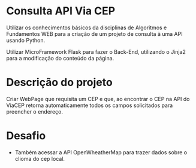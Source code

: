# Consulta API Via CEP

Utilizar os conhecimentos básicos da disciplinas de Algoritmos e Fundamentos WEB para a criação de um projeto de consulta à uma API usando Python.

Utilizar MicroFramework Flask para fazer o Back-End, utilizando o Jinja2 para a modificação do conteúdo da página.

# Descrição do projeto
Criar WebPage que requisita um CEP e que, ao encontrar o CEP na API do ViaCEP retorna automaticamente todos os campos solicitados para preencher o endereço. 

# Desafio 
- Também acessar a API OpenWheatherMap para trazer dados sobre o clioma do cep local.
